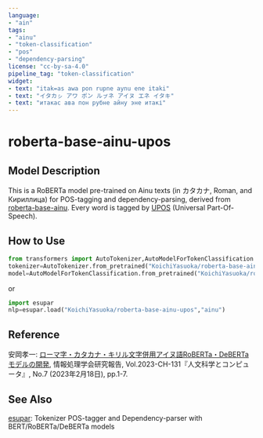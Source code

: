 ```yaml
---
language:
- "ain"
tags:
- "ainu"
- "token-classification"
- "pos"
- "dependency-parsing"
license: "cc-by-sa-4.0"
pipeline_tag: "token-classification"
widget:
- text: "itak=as awa pon rupne aynu ene itaki"
- text: "イタカㇱ アワ ポン ルㇷ゚ネ アイヌ エネ イタキ"
- text: "итакас ава пон рубне айну эне итакі"
---
```


# roberta-base-ainu-upos

## Model Description

This is a RoBERTa model pre-trained on Ainu texts (in カタカナ, Roman, and Кириллица) for POS-tagging and dependency-parsing, derived from [roberta-base-ainu](https://huggingface.co/KoichiYasuoka/roberta-base-ainu). Every word is tagged by [UPOS](https://universaldependencies.org/u/pos/) (Universal Part-Of-Speech).

## How to Use

```py
from transformers import AutoTokenizer,AutoModelForTokenClassification
tokenizer=AutoTokenizer.from_pretrained("KoichiYasuoka/roberta-base-ainu-upos")
model=AutoModelForTokenClassification.from_pretrained("KoichiYasuoka/roberta-base-ainu-upos")
```

or

```py
import esupar
nlp=esupar.load("KoichiYasuoka/roberta-base-ainu-upos","ainu")
```

## Reference

安岡孝一: [ローマ字・カタカナ・キリル文字併用アイヌ語RoBERTa・DeBERTaモデルの開発](http://id.nii.ac.jp/1001/00224072/), 情報処理学会研究報告, Vol.2023-CH-131『人文科学とコンピュータ』, No.7 (2023年2月18日), pp.1-7.

## See Also

[esupar](https://github.com/KoichiYasuoka/esupar): Tokenizer POS-tagger and Dependency-parser with BERT/RoBERTa/DeBERTa models

